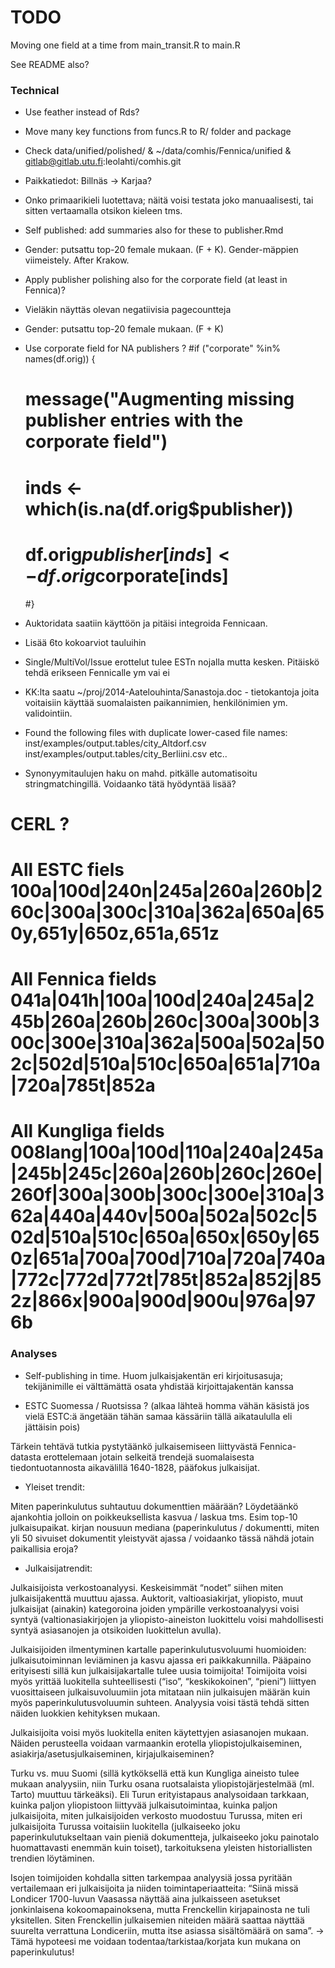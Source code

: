 TODO
==========

Moving one field at a time from main_transit.R to main.R


See README also?


### Technical

- Use feather instead of Rds?

- Move many key functions from funcs.R to R/ folder and package

- Check data/unified/polished/ & ~/data/comhis/Fennica/unified & gitlab@gitlab.utu.fi:leolahti/comhis.git

- Paikkatiedot: Billnäs -> Karjaa?

- Onko primaarikieli luotettava; näitä voisi testata joko
  manuaalisesti, tai sitten vertaamalla otsikon kieleen tms.

- Self published: add summaries also for these to publisher.Rmd

- Gender: putsattu top-20 female mukaan. (F + K). Gender-mäppien
  viimeistely. After Krakow.

- Apply publisher polishing also for the corporate field (at least in Fennica)?

- Vieläkin näyttäs olevan negatiivisia pagecountteja

- Gender: putsattu top-20 female mukaan. (F + K)

- Use corporate field for NA publishers ?
   #if ("corporate" %in% names(df.orig)) {
   #  message("Augmenting missing publisher entries with the corporate field")
   #  inds <- which(is.na(df.orig$publisher))
   #  df.orig$publisher[inds] <- df.orig$corporate[inds]
   #}

- Auktoridata saatiin käyttöön ja pitäisi integroida Fennicaan.

- Lisää 6to kokoarviot tauluihin

- Single/MultiVol/Issue erottelut tulee ESTn nojalla mutta
  kesken. Pitäiskö tehdä erikseen Fennicalle ym vai ei

- KK:lta saatu ~/proj/2014-Aatelouhinta/Sanastoja.doc - tietokantoja
  joita voitaisiin käyttää suomalaisten paikannimien, henkilönimien
  ym. validointiin.

- Found the following files with duplicate lower-cased file names:
  inst/examples/output.tables/city_Altdorf.csv
  inst/examples/output.tables/city_Berliini.csv
  etc..

- Synonyymitaulujen haku on mahd. pitkälle automatisoitu
  stringmatchingillä. Voidaanko tätä hyödyntää lisää?


# CERL ?
# All ESTC fiels 100a|100d|240n|245a|260a|260b|260c|300a|300c|310a|362a|650a|650y,651y|650z,651a,651z
# All Fennica fields 041a|041h|100a|100d|240a|245a|245b|260a|260b|260c|300a|300b|300c|300e|310a|362a|500a|502a|502c|502d|510a|510c|650a|651a|710a|720a|785t|852a  
# All Kungliga fields 008lang|100a|100d|110a|240a|245a|245b|245c|260a|260b|260c|260e|260f|300a|300b|300c|300e|310a|362a|440a|440v|500a|502a|502c|502d|510a|510c|650a|650x|650y|650z|651a|700a|700d|710a|720a|740a|772c|772d|772t|785t|852a|852j|852z|866x|900a|900d|900u|976a|976b




### Analyses

- Self-publishing in time. Huom julkaisjakentän eri kirjoitusasuja;
  tekijänimille ei välttämättä osata yhdistää kirjoittajakentän kanssa

- ESTC Suomessa / Ruotsissa ? (alkaa lähteä homma vähän käsistä jos
  vielä ESTC:ä ängetään tähän samaa kässäriin tällä aikataululla eli
  jättäisin pois)


Tärkein tehtävä tutkia pystytäänkö julkaisemiseen liittyvästä
Fennica-datasta erottelemaan jotain selkeitä trendejä suomalaisesta
tiedontuotannosta aikavälillä 1640-1828, pääfokus julkaisijat.

* Yleiset trendit:

Miten paperinkulutus suhtautuu dokumenttien määrään? Löydetäänkö
ajankohtia jolloin on poikkeuksellista kasvua / laskua tms. Esim
top-10 julkaisupaikat. kirjan nousuun mediana (paperinkulutus /
dokumentti, miten yli 50 sivuiset dokumentit yleistyvät ajassa /
voidaanko tässä nähdä jotain paikallisia eroja?

* Julkaisijatrendit:

Julkaisijoista verkostoanalyysi. Keskeisimmät “nodet” siihen miten
julkaisijakenttä muuttuu ajassa. Auktorit, valtioasiakirjat,
yliopisto, muut julkaisijat (ainakin) kategoroina joiden ympärille
verkostoanalyysi voisi syntyä (valtionasiakirjojen ja
yliopisto-aineiston luokittelu voisi mahdollisesti syntyä asiasanojen
ja otsikoiden luokittelun avulla).

Julkaisijoiden ilmentyminen kartalle paperinkulutusvoluumi huomioiden:
julkaisutoiminnan leviäminen ja kasvu ajassa eri
paikkakunnilla. Pääpaino erityisesti sillä kun julkaisijakartalle
tulee uusia toimijoita! Toimijoita voisi myös yrittää luokitella
suhteellisesti (“iso”, “keskikokoinen”, “pieni”) liittyen
vuosittaiseen julkaisuvoluumiin jota mitataan niin julkaisujen määrän
kuin myös paperinkulutusvoluumin suhteen. Analyysia voisi tästä tehdä
sitten näiden luokkien kehityksen mukaan.

Julkaisijoita voisi myös luokitella eniten käytettyjen asiasanojen
mukaan. Näiden perusteella voidaan varmaankin erotella
yliopistojulkaiseminen, asiakirja/asetusjulkaiseminen,
kirjajulkaiseminen?

Turku vs. muu Suomi (sillä kytköksellä että kun Kungliga aineisto
tulee mukaan analyysiin, niin Turku osana ruotsalaista
yliopistojärjestelmää (ml. Tarto) muuttuu tärkeäksi). Eli Turun
erityistapaus analysoidaan tarkkaan, kuinka paljon yliopistoon
liittyvää julkaisutoimintaa, kuinka paljon julkaisijoita, miten
julkaisijoiden verkosto muodostuu Turussa, miten eri julkaisijoita
Turussa voitaisiin luokitella (julkaiseeko joku paperinkulutukseltaan
vain pieniä dokumentteja, julkaiseeko joku painotalo huomattavasti
enemmän kuin toiset), tarkoituksena yleisten historiallisten trendien
löytäminen.

Isojen toimijoiden kohdalla sitten tarkempaa analyysiä jossa pyritään
vertailemaan eri julkaisijoita ja niiden toimintaperiaatteita: “Siinä
missä Londicer 1700-luvun Vaasassa näyttää aina julkaisseen asetukset
jonkinlaisena kokoomapainoksena, mutta Frenckellin kirjapainosta ne
tuli yksitellen. Siten Frenckellin julkaisemien niteiden määrä saattaa
näyttää suurelta verrattuna Londiceriin, mutta itse asiassa
sisältömäärä on sama”. → Tämä hypoteesi me voidaan
todentaa/tarkistaa/korjata kun mukana on paperinkulutus!



